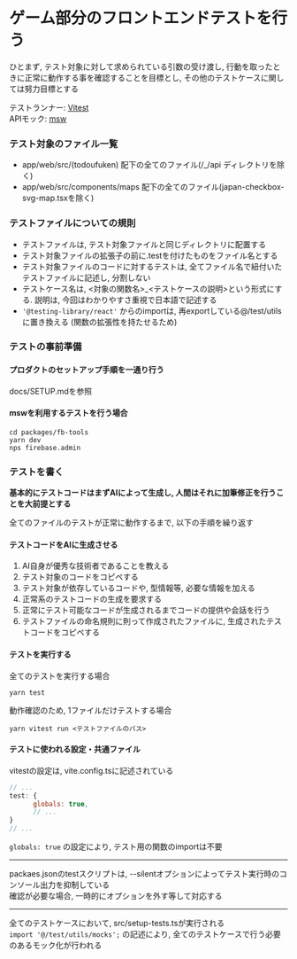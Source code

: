 # ゲーム部分のフロントエンドテストを行う

ひとまず, テスト対象に対して求められている引数の受け渡し, 行動を取ったときに正常に動作する事を確認することを目標とし, その他のテストケースに関しては努力目標とする

テストランナー: [Vitest](https://vitest.dev/guide/)  
APIモック: [msw](https://mswjs.io/)

### テスト対象のファイル一覧

- app/web/src/(todoufuken) 配下の全てのファイル(/\_/api ディレクトリを除く)
- app/web/src/components/maps 配下の全てのファイル(japan-checkbox-svg-map.tsxを除く)

### テストファイルについての規則

- テストファイルは, テスト対象ファイルと同じディレクトリに配置する
- テスト対象ファイルの拡張子の前に.testを付けたものをファイル名とする
- テスト対象ファイルのコードに対するテストは, 全てファイル名で紐付いたテストファイルに記述し, 分割しない
- テストケース名は, <対象の関数名>\_<テストケースの説明>という形式にする. 説明は, 今回はわかりやすさ重視で日本語で記述する
- `'@testing-library/react'` からのimportは, 再exportしている@/test/utilsに置き換える (関数の拡張性を持たせるため)

### テストの事前準備

#### プロダクトのセットアップ手順を一通り行う

docs/SETUP.mdを参照

#### mswを利用するテストを行う場合

```
cd packages/fb-tools
yarn dev
nps firebase.admin
```

### テストを書く

**基本的にテストコードはまずAIによって生成し, 人間はそれに加筆修正を行うことを大前提とする**

全てのファイルのテストが正常に動作するまで, 以下の手順を繰り返す

#### テストコードをAIに生成させる

1. AI自身が優秀な技術者であることを教える
2. テスト対象のコードをコピペする
3. テスト対象が依存しているコードや, 型情報等, 必要な情報を加える
4. 正常系のテストコードの生成を要求する
5. 正常にテスト可能なコードが生成されるまでコードの提供や会話を行う
6. テストファイルの命名規則に則って作成されたファイルに, 生成されたテストコードをコピペする

#### テストを実行する

全てのテストを実行する場合

```
yarn test
```

動作確認のため, 1ファイルだけテストする場合

```
yarn vitest run <テストファイルのパス>
```

#### テストに使われる設定・共通ファイル

vitestの設定は, vite.config.tsに記述されている

```js
// ...
test: {
      globals: true,
      // ...
}
// ...
```

`globals: true` の設定により, テスト用の関数のimportは不要

---

packaes.jsonのtestスクリプトは, --silentオプションによってテスト実行時のコンソール出力を抑制している  
確認が必要な場合, 一時的にオプションを外す等して対応する

---

全てのテストケースにおいて, src/setup-tests.tsが実行される  
`import '@/test/utils/mocks';` の記述により, 全てのテストケースで行う必要のあるモック化が行われる
